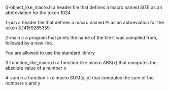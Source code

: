0-object_like_macro.h
a header file that defines a macro named SIZE as an abbreviation for the token 1024

1-pi.h
a header file that defines a macro named PI as an abbreviation for the token 3.14159265359

2-main.c
a program that prints the name of the file it was compiled from, followed by a new line.

You are allowed to use the standard library

3-function_like_macro.h
a function-like macro ABS(x) that computes the absolute value of a number x

4-sum.h
a function-like macro SUM(x, y) that computes the sum of the numbers x and y
